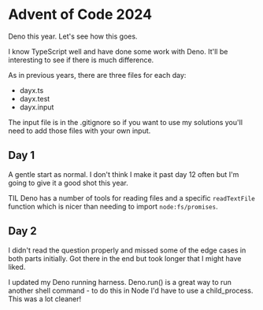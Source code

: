 # Advent of Code 2024

Deno this year. Let's see how this goes.

I know TypeScript well and have done some work with Deno. It'll be interesting to see if there is much difference.

As in previous years, there are three files for each day:
- dayx.ts
- dayx.test
- dayx.input

The input file is in the .gitignore so if you want to use my solutions you'll need to add those files with your own input.

## Day 1

A gentle start as normal. I don't think I make it past day 12 often but I'm going to give it a good shot this year. 

TIL Deno has a number of tools for reading files and a specific `readTextFile` function which is nicer than needing to import `node:fs/promises`.

## Day 2

I didn't read the question properly and missed some of the edge cases in both parts initially. Got there in the end but took longer that I might have liked.

I updated my Deno running harness. Deno.run() is a great way to run another shell command - to do this in Node I'd have to use a child_process. This was a lot cleaner!